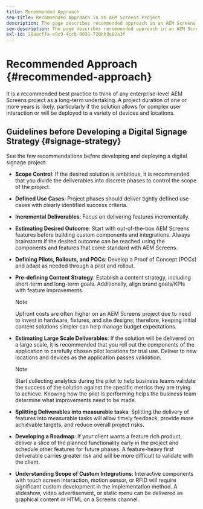 ```yaml
---
title: Recommended Approach
seo-title: Recommended Approach in an AEM Screens Project
description: The page describes recommended approach in an AEM Screens project
seo-description: The page describes recommended approach in an AEM Screens project
exl-id: 28aacffa-e9c9-4ccb-8038-720bb3e02a3f
---
```

# Recommended Approach {#recommended-approach}

It is a recommended best practice to think of any enterprise-level AEM Screens project as a long-term undertaking. A project duration of one or more years is likely, particularly if the solution allows for complex user interaction or will be deployed to a variety of devices and locations.

## Guidelines before Developing a Digital Signage Strategy {#signage-strategy}

See the few recommendations before developing and deploying a digital signage project:

* **Scope Control**:
 If the desired solution is ambitious, it is recommended that you divide the deliverables into discrete phases to control the scope of the project.

* **Defined Use Cases**:
 Project phases should deliver tightly defined use-cases with clearly identified success criteria. 

* **Incremental Deliverables**:
 Focus on delivering features incrementally.

* **Estimating Desired Outcome**:
 Start with out-of-the-box AEM Screens features before building custom components and integrations. Always brainstorm if the desired outcome can be reached using the components and features that come standard with AEM Screens.

* **Defining Pilots, Rollouts, and POCs**:
 Develop a Proof of Concept (POCs) and adapt as needed through a pilot and rollout.

* **Pre-defining Content Strategy**:
 Establish a content strategy, including short-term and long-term goals. Additionally, align brand goals/KPIs with feature improvements.

  >[!NOTE]
  >
  > Upfront costs are often higher on an AEM Screens project due to need to invest in hardware, fixtures, and site designs; therefore, keeping initial content solutions simpler can help manage budget expectations.

* **Estimating Large Scale Deliverables**:
 If the solution will be delivered on a large scale, it is recommended that you roll out the components of the application to carefully chosen pilot locations for trial use. Deliver to new locations and devices as the application passes validation.

  >[!NOTE]
  >
  > Start collecting analytics during the pilot to help business teams validate the success of the solution against the specific metrics they are trying to achieve. Knowing how the pilot is performing helps the business team determine what improvements need to be made.

* **Splitting Deliverables into measurable tasks**:
 Splitting the delivery of features into measurable tasks will allow timely feedback, provide more achievable targets, and reduce overall project risks. 

* **Developing a Roadmap**:
 If your client wants a feature rich product, deliver a slice of the planned functionality early in the project and schedule other features for future phases. A feature-heavy first deliverable carries greater risk and will be more difficult to validate with the client.

* **Understanding Scope of Custom Integrations**:
 Interactive components with touch screen interaction, motion sensor, or RFID  will require significant custom development in the implementation method. A slideshow, video advertisement, or static menu can be delivered as graphical content or HTML on a Screens channel.

